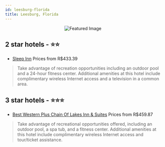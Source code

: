 ```yaml
---
id: leesburg-florida
title: Leesburg, Florida
---
```


<center><img src="https://i.travelapi.com/hotels/1000000/670000/665100/665073/1a2295af_z.jpg" alt="Featured Image" /></center>


##  2 star hotels - ⭐️⭐️

-    [Sleep Inn](https://us.hurb.com/hotels/leesburg/sleep-inn-JNP-JP031277?cmp=18055) Prices from R$433.39
   > Take advantage of recreation opportunities including an outdoor pool and a 24-hour fitness center. Additional amenities at this hotel include complimentary wireless Internet access and a television in a common area.

##  3 star hotels - ⭐️⭐️⭐️

-    [Best Western Plus Chain Of Lakes Inn & Suites](https://us.hurb.com/hotels/leesburg/best-western-plus-chain-of-lakes-inn-suites-JNP-JP228572?cmp=18055) Prices from R$459.87
   > Take advantage of recreational opportunities offered, including an outdoor pool, a spa tub, and a fitness center. Additional amenities at this hotel include complimentary wireless Internet access and tour/ticket assistance.
